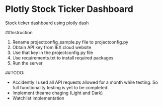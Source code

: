 # Plotly Stock Ticker Dashboard
Stock ticker dashboard using plotly dash

##Instruction
1. Rename projectconfig_sample.py file to projectconfig.py
2. Obtain API key from IEX cloud website
3. Use that key in the projectconfig.py file
4. Use requirements.txt to install required packages 
5. Run the server

##TODO:
* Accidently I used all API requests allowed for a month while testing. So full functionality testing is yet to be completed. 
* Implement theame chaging (Light and Dark)
* Watchlist implementation 